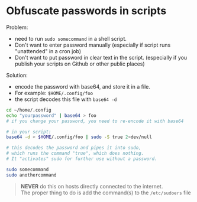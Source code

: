 # Obfuscate passwords in scripts

Problem:

- need to run `sudo somecommand` in a shell script.
- Don't want to enter password manually (especially if script runs
  "unattended" in a cron job)
- Don't want to put password in clear text in the script. (especially if
  you publish your scripts on Github or other public places)

Solution:

- encode the password with base64, and store it in a file.
- For example: `$HOME/.config/foo`
- the script decodes this file with `base64 -d`

```bash
cd ~/home/.config
echo "yourpassword" | base64 > foo
# if you change your password, you need to re-encode it with base64

# in your script:
base64 -d < $HOME/.config/foo | sudo -S true 2>dev/null

# this decodes the password and pipes it into sudo,
# which runs the command "true", which does nothing.
# It "activates" sudo for further use without a password.

sudo somecommand
sudo anothercommand
```

> **NEVER** do this on hosts directly connected to the internet. \
> The proper thing to do is add the command(s) to the `/etc/sudoers` file
